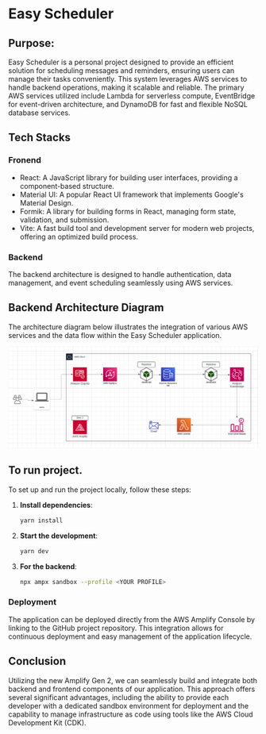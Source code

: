 # Easy Scheduler

## Purpose:

Easy Scheduler is a personal project designed to provide an efficient solution for scheduling messages and reminders, ensuring users can manage their tasks conveniently. This system leverages AWS services to handle backend operations, making it scalable and reliable. The primary AWS services utilized include Lambda for serverless compute, EventBridge for event-driven architecture, and DynamoDB for fast and flexible NoSQL database services.

## Tech Stacks

### Fronend

- React: A JavaScript library for building user interfaces, providing a component-based structure.
- Material UI: A popular React UI framework that implements Google's Material Design.
- Formik: A library for building forms in React, managing form state, validation, and submission.
- Vite: A fast build tool and development server for modern web projects, offering an optimized build process.

### Backend

The backend architecture is designed to handle authentication, data management, and event scheduling seamlessly using AWS services.

## Backend Architecture Diagram

The architecture diagram below illustrates the integration of various AWS services and the data flow within the Easy Scheduler application.

![alt text](src/assets/architecture_diagram.png)

## To run project.

To set up and run the project locally, follow these steps:

1. **Install dependencies**:

   ```bash
   yarn install
   ```

2. **Start the development**:

   ```bash
   yarn dev
   ```

3. **For the backend**:
   ```bash
   npx ampx sandbox --profile <YOUR PROFILE>
   ```

### Deployment

The application can be deployed directly from the AWS Amplify Console by linking to the GitHub project repository. This integration allows for continuous deployment and easy management of the application lifecycle.

## Conclusion

Utilizing the new Amplify Gen 2, we can seamlessly build and integrate both backend and frontend components of our application. This approach offers several significant advantages, including the ability to provide each developer with a dedicated sandbox environment for deployment and the capability to manage infrastructure as code using tools like the AWS Cloud Development Kit (CDK).

